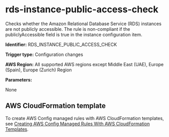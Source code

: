 # rds\-instance\-public\-access\-check<a name="rds-instance-public-access-check"></a>

Checks whether the Amazon Relational Database Service \(RDS\) instances are not publicly accessible\. The rule is non\-compliant if the publiclyAccessible field is true in the instance configuration item\. 

**Identifier:** RDS\_INSTANCE\_PUBLIC\_ACCESS\_CHECK

**Trigger type:** Configuration changes

**AWS Region:** All supported AWS regions except Middle East \(UAE\), Europe \(Spain\), Europe \(Zurich\) Region

**Parameters:**

None  

## AWS CloudFormation template<a name="w2aac12c31c27b9d427c15"></a>

To create AWS Config managed rules with AWS CloudFormation templates, see [Creating AWS Config Managed Rules With AWS CloudFormation Templates](aws-config-managed-rules-cloudformation-templates.md)\.